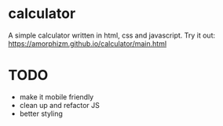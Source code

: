 # calculator
A simple calculator written in html, css and javascript. Try it out: https://amorphizm.github.io/calculator/main.html

# TODO
* make it mobile friendly 
* clean up and refactor JS
* better styling
